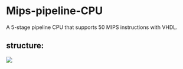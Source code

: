 # Mips-pipeline-CPU
A 5-stage pipeline CPU that supports 50 MIPS instructions with VHDL.


## structure:
![](https://github.com/tigerzhaoyue/Mips-pipeline-CPU/mipspipeline.png)
